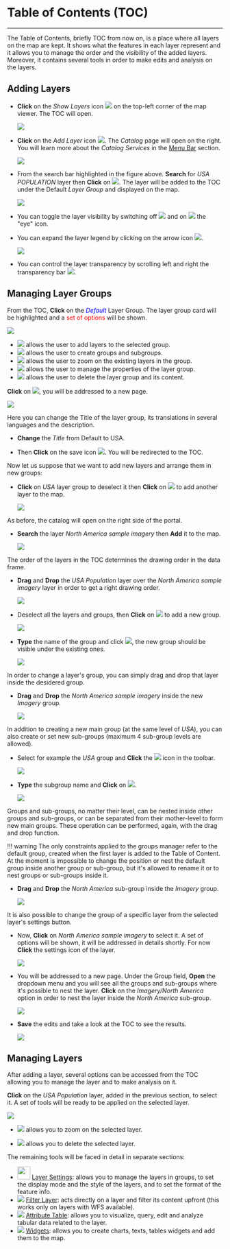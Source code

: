 # Table of Contents (TOC)
************************
The Table of Contents, briefly TOC from now on, is a place where all layers on the map are kept. It shows what the features in each layer represent and it allows you to manage the order and the visibility of the added layers. Moreover, it contains several tools in order to make edits and analysis on the layers.

Adding Layers
-------------
* **Click** on the *Show Layers* icon <img src="../img/button/show-layers.jpg" style="max-width:30px;" /> on the top-left corner of the map viewer. The TOC will open.

    <img src="../img/toc/toc.png" style="max-width:300px;" />

* **Click** on the *Add Layer* icon <img src="../img/button/add_layer_button.png" style="max-width:30px;"/>. The *Catalog* page will open on the right. You will learn more about the *Catalog Services* in the [Menu Bar](menu-bar.md) section.

    <img src="../img/toc/catalog.jpg" style="max-width:500px;" />

* From the search bar highlighted in the figure above. **Search** for *USA POPULATION* layer then **Click** on  <img src="../img/button/add_to_map_button.png" style="max-width:30px;"/>. The layer will be added to the TOC under the Default *Layer Group* and displayed on the map.

    <img src="../img/toc/layer-usa.png" />

* You can toggle the layer visibility by switching off <img src="../img/button/eyeoff.jpg" style="max-width:60px;"/> and on <img src="../img/button/eyeon.jpg" style="max-width:60px;"/> the "eye" icon.

* You can expand the layer legend by clicking on the arrow icon <img src="../img/button/legend-icon.jpg" style="max-width:60px;"/>.

    <img src="../img/toc/layer-legend.jpg" style="max-width:200px;"/>

* You can control the layer transparency by scrolling left and right the transparency bar <img src="../img/toc/transparency-bar.jpg" style="max-width:60px;"/>.

Managing Layer Groups
---------------------
From the TOC, **Click** on the <span style="color:blue">*Default* </span> Layer Group. The layer group card will be highlighted and a <span style="color:red">set of options </span> will be shown.

<img src="../img/toc/layer_group.png" style="max-width:300px;"/>

 * <img src="../img/button/add_layer_button.png" style="max-width:30px;"/> allows the user to add layers to the selected group.
 * <img src="../img/button/add_group_button.png" style="max-width:30px;"/> allows the user to create groups and subgroups.
 * <img src="../img/button/zoom-layer.jpg" style="max-width:30px;"/> allows the user to zoom on the existing layers in the group.
 * <img src="../img/button/properties.jpg" style="max-width:30px;"/> allows the user to manage the properties of the layer group.
 * <img src="../img/button/delete.jpg" style="max-width:30px;"/> allows the user to delete the layer group and its content.

**Click** on <img src="../img/button/properties.jpg" style="max-width:25px;"/>, you will be addressed to a new page.

<img src="../img/toc/group-settings.jpg" style="max-width:350px;"/>

Here you can change the Title of the layer group, its translations in several languages and the description.

* **Change** the *Title* from Default to USA.

* Then **Click** on the save icon <img src="../img/button/save-icon.jpg" style="max-width:25px;"/>. You will be redirected to the TOC.

Now let us suppose that we want to add new layers and arrange them in new groups:

* **Click** on *USA* layer group to deselect it then **Click** on <img src="../img/button/add_layer_button.png" style="max-width:30px;"/> to add another layer to the map.

    <img src="../img/toc/usa_group.png" style="max-width:350px;"/>

As before, the catalog will open on the right side of the portal.

* **Search** the layer *North America sample imagery* then **Add** it to the map.

    <img src="../img/toc/second-layer.jpg" style="max-width:500px;"/>

The order of the layers in the TOC determines the drawing order in the data frame.

*  **Drag** and **Drop** the *USA Population* layer over the  *North America sample imagery* layer in order to get a right drawing order.

    <img src="../img/toc/order-layers.jpg" style="max-width:500px;"/>

* Deselect all the layers and groups, then **Click** on <img src="../img/button/add_group_button.png" style="max-width:25px;"/> to add a new group.

    <img src="../img/toc/new_group_name.png" style="max-width:350px;"/>

* **Type** the name of the group and click <img src="../img/button/add_group_confirm_button.png" style="max-width:30px;"/>, the new group should be visible under the existing ones.

    <img src="../img/toc/new_group.png" style="max-width:350px;"/>

In order to change a layer's group, you can simply drag and drop that layer inside the desidered group.

* **Drag** and **Drop** the *North America sample imagery* inside the new *Imagery* group.

    <img src="../img/toc/layer-in-group.jpg" style="max-width:350px;"/>

In addition to creating a new main group (at the same level of *USA*), you can also create or set new sub-groups (maximum 4 sub-group levels are allowed). 

* Select for example the *USA* group and **Click** the <img src="../img/button/add_group_button.png" style="max-width:30px;"/> icon in the toolbar.

    <img src="../img/toc/north_america_subgroup.png" style="max-width:350px;"/>

* **Type** the subgroup name and **Click** on <img src="../img/button/add_group_confirm_button.png" style="max-width:30px;"/>.

    <img src="../img/toc/new-subgroup.jpg" style="max-width:350px;"/>

Groups and sub-groups, no matter their level, can be nested inside other groups and sub-groups, or can be separated from their mother-level to form new main groups. These operation can be performed, again, with the drag and drop function.

!!! warning
    The only constraints applied to the groups manager refer to the default group, created when the first layer is added to the Table of Content. At the moment is impossible to change the position or nest the default group inside another group or sub-group, but it's allowed to rename it or to nest groups or sub-groups inside it.  

* **Drag** and **Drop** the *North America* sub-group inside the *Imagery* group.

    <img src="../img/toc/subgroup-in-group.jpg" style="max-width:350px;"/>

It is also possible to change the group of a specific layer from the selected layer's settings button. 

* Now, **Click** on *North America sample imagery* to select it. A set of options will be shown, it will be addressed in details shortly. For now **Click** the settings icon of the layer. 

    <img src="../img/toc/layer-settings.jpg" style="max-width:350px;"/>

* You will be addressed to a new page. Under the Group field, **Open** the dropdown menu and you will see all the groups and sub-groups where it's possible to nest the layer. **Click** on the *Imagery/North America* option in order to nest the layer inside the *North America* sub-group.

    <img src="../img/toc/layer-to-subgroup.jpg" style="max-width:350px;"/>

* **Save** the edits and take a look at the TOC to see the results.

    <img src="../img/toc/layer-moved.jpg" style="max-width:350px;"/>

Managing Layers
---------------

After adding a layer, several options can be accessed from the TOC allowing you to manage the layer and to make analysis on it.

**Click** on the *USA Population* layer, added in the previous section, to select it. A set of tools will be ready to be applied on the selected layer.

<img src="../img/toc/layer-tools.png" style="max-width:500px;" />

* <img src="../img/button/zoom-layer.jpg" style="max-width:60px;"/> allows you to zoom on the selected layer.

* <img src="../img/button/delete.jpg" style="max-width:60px;"/> allows you to delete the selected layer.

The remaining tools will be faced in detail in separate sections:

*  <img src="../img/button/properties.jpg" style="width:30px;"/> [Layer Settings](layer-settings.md): allows you to manage the layers in groups, to set the display mode and the style of the layers, and to set the format of the feature info.
*  <img src="../img/button/filter-layer.png" style="max-width:30px;"/> [Filter Layer](filtering-layers.md): acts directly on a layer and filter its content upfront (this works only on layers with WFS available).
*  <img src="../img/button/attributes-table.jpg" /> [Attribute Table](attributes-table.md): allows you to visualize, query, edit and analyze tabular data related to the layer.
* <img src="../img/button/widgets.jpg" /> [Widgets](widgets.md): allows you to create charts, texts, tables widgets and add them to the map.
